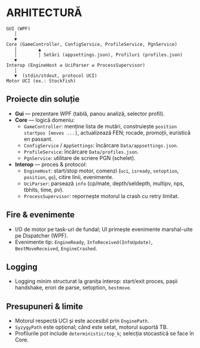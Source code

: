 # ARHITECTURĂ

```
GUI (WPF)
   │
   ▼
Core (GameController, ConfigService, ProfileService, PgnService)
   │        ▲
   │        │ Setări (appsettings.json), Profiluri (profiles.json)
   ▼
Interop (EngineHost ⇄ UciParser ⇄ ProcessSupervisor)
   │
   ▼  (stdin/stdout, protocol UCI)
Motor UCI (ex.: Stockfish)
```

## Proiecte din soluție
- **Gui** — prezentare WPF (tablă, panou analiză, selector profil).
- **Core** — logică domeniu:
  - `GameController`: menține lista de mutări, construiește `position startpos [moves ...]`, actualizează FEN; rocade, promoții, euristică en passant.
  - `ConfigService` / `AppSettings`: încărcare `Data/appsettings.json`.
  - `ProfileService`: încărcare `Data/profiles.json`.
  - `PgnService`: utilitare de scriere PGN (schelet).
- **Interop** — proces & protocol:
  - `EngineHost`: start/stop motor, comenzi (`uci`, `isready`, `setoption`, `position`, `go`), citire linii, evenimente.
  - `UciParser`: parsează `info` (cp/mate, depth/seldepth, multipv, nps, tbhits, time, pv).
  - `ProcessSupervisor`: repornește motorul la crash cu retry limitat.

## Fire & evenimente
- I/O de motor pe task-uri de fundal; UI primește evenimente marshal-uite pe Dispatcher (WPF).
- Evenimente tip: `EngineReady`, `InfoReceived(InfoUpdate)`, `BestMoveReceived`, `EngineCrashed`.

## Logging
- Logging minim structurat la granița interop: start/exit proces, pașii handshake, erori de parse, setoption, `bestmove`.

## Presupuneri & limite
- Motorul respectă UCI și este accesibil prin `EnginePath`.
- `SyzygyPath` este opțional; când este setat, motorul suportă TB.
- Profilurile pot include `deterministic/top_k`; selecția stocastică se face în Core.
